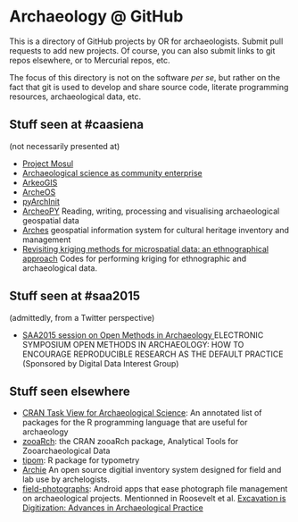 # Archaeology @ GitHub

This is a directory of GitHub projects by OR for archaeologists. Submit pull requests to add new projects. Of course, you can also submit links to git repos elsewhere, or to Mercurial repos, etc.

The focus of this directory is not on the software _per se_, but rather on the fact that git is used to develop and share source code, literate programming resources, archaeological data, etc. 

## Stuff seen at #caasiena

(not necessarily presented at)

- [Project Mosul](https://github.com/neshmi/projectmosul)
- [Archaeological science as community enterprise](https://github.com/nehemie/caa2015)
- [ArkeoGIS](https://github.com/croll/ArkeoGIS)
- [ArcheOS](https://github.com/archeos/ArcheOS)
- [pyArchInit](https://github.com/pyarchinit/pyarchinit_beta_test_dev)
- [ArcheoPY](https://github.com/ArchaeoPY/ArchaeoPY) Reading, writing, processing and visualising archaeological geospatial data
- [Arches](https://bitbucket.org/arches/arches) geospatial information system for cultural heritage inventory and management
- [Revisiting kriging methods for microspatial data: an ethnographical approach](https://github.com/cl379/kriging/blob/master/OK/geoStats_OK.r) Codes for performing kriging for ethnographic and archaeological data.

## Stuff seen at #saa2015

(admittedly, from a Twitter perspective)

- [SAA2015 session on Open Methods in Archaeology ](https://github.com/benmarwick/SAA2015-Open-Methods) ELECTRONIC SYMPOSIUM OPEN METHODS IN ARCHAEOLOGY: HOW TO ENCOURAGE REPRODUCIBLE RESEARCH AS THE DEFAULT PRACTICE (Sponsored by Digital Data Interest Group)

## Stuff seen elsewhere

- [CRAN Task View for Archaeological Science](https://github.com/benmarwick/ctv-archaeology): An annotated list of packages for the R programming language that are useful for archaeology
- [zooaRch](https://github.com/cran/zooaRch): the CRAN zooaRch package, Analytical Tools for Zooarchaeological Data
- [tipom](https://bitbucket.org/iosa/tipom): R package for typometry
- [Archie](https://github.com/archiedb/archie) An open source digitial inventory system designed for field and lab use by archelogists.
- [field-photographs](https://github.com/anatolian/field-photographs): Android apps that ease photograph file management on archaeological projects. Mentionned in Roosevelt et al. [Excavation is Digitization: Advances in Archaeological Practice](https://dx.doi.org/10.1179/2042458215Y.0000000004)
